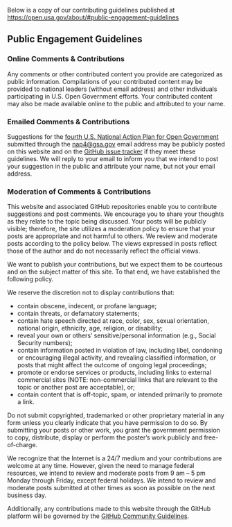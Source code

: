 Below is a copy of our contributing guidelines published at https://open.usa.gov/about/#public-engagement-guidelines

## Public Engagement Guidelines

### Online Comments & Contributions
Any comments or other contributed content you provide are categorized as public information. Compilations of your contributed content may be provided to national leaders (without email address) and other individuals participating in U.S. Open Government efforts. Your contributed content may also be made available online to the public and attributed to your name.

### Emailed Comments & Contributions
Suggestions for the [fourth U.S. National Action Plan for Open Government](/national-action-plan/4/) submitted through the nap4@gsa.gov email address may be publicly posted on this website and on the [GitHub issue tracker](https://github.com/GSA/participate-nap4/issues) if they meet these guidelines. We will reply to your email to inform you that we intend to post your suggestion in the public and attribute your name, but not your email address.

### Moderation of Comments & Contributions
This website and associated GitHub repositories enable you to contribute suggestions and post comments. We encourage you to share your thoughts as they relate to the topic being discussed. Your posts will be publicly visible; therefore, the site utilizes a moderation policy to ensure that your posts are appropriate and not harmful to others. We review and moderate posts according to the policy below. The views expressed in posts reflect those of the author and do not necessarily reflect the official views.

We want to publish your contributions, but we expect them to be courteous and on the subject matter of this site. To that end, we have established the following policy.

We reserve the discretion not to display contributions that:

* contain obscene, indecent, or profane language;
* contain threats, or defamatory statements;
* contain hate speech directed at race, color, sex, sexual orientation, national origin, ethnicity, age, religion, or disability;
* reveal your own or others’ sensitive/personal information (e.g., Social Security numbers);
* contain information posted in violation of law, including libel, condoning or encouraging illegal activity, and revealing classified information, or posts that might affect the outcome of ongoing legal proceedings;
* promote or endorse services or products, including links to external commercial sites (NOTE: non-commercial links that are relevant to the topic or another post are acceptable), or;
* contain content that is off-topic, spam, or intended primarily to promote a link.

Do not submit copyrighted, trademarked or other proprietary material in any form unless you clearly indicate that you have permission to do so. By submitting your posts or other work, you grant the government permission to copy, distribute, display or perform the poster’s work publicly and free-of-charge.

We recognize that the Internet is a 24/7 medium and your contributions are welcome at any time. However, given the need to manage federal resources, we intend to review and moderate posts from 9 am – 5 pm Monday through Friday, except federal holidays. We intend to review and moderate posts submitted at other times as soon as possible on the next business day.

Additionally, any contributions made to this website through the GitHub platform will be governed by the [GitHub Community Guidelines](https://help.github.com/articles/github-community-guidelines/). 
